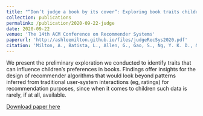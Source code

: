 ```yaml
---
title: "“Don’t judge a book by its cover”: Exploring book traits children favor"
collection: publications
permalink: /publication/2020-09-22-judge
date: 2020-09-22
venue: 'The 14th ACM Conference on Recommender Systems'
paperurl: 'http://ashleemilton.github.io/files/judgeRecSys2020.pdf'
citation: 'Milton, A., Batista, L., Allen, G., Gao, S., Ng, Y. K. D., & Pera, M. S. (2020). &quot;“Don’t judge a book by its cover”: Exploring book traits children favor &quot; <i>Proceedings of the 14th ACM Conference on Recommender Systems</i>. 1(3).'
---
```

We present the preliminary exploration we conducted to identify traits that can influence children’s preferences in books. Findings offer insights for the design of recommender algorithms that would look beyond patterns inferred from traditional user-system interactions (eg, ratings) for recommendation purposes, since when it comes to children such data is rarely, if at all, available.

[Download paper here](http://ashleemilton.github.io/files/judgeRecSys2020.pdf)